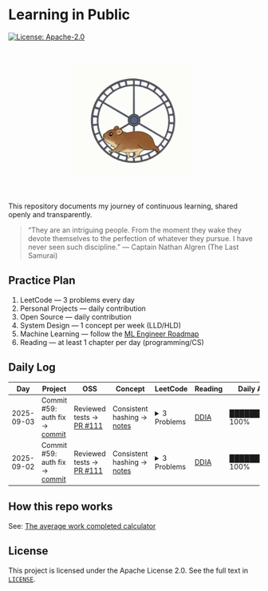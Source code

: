 # Learning in Public

[![License: Apache-2.0](https://img.shields.io/badge/License-Apache--2.0-blue.svg)](#license)

<br>

<p align="center">
  <img src="assets/rat.gif" alt="Learning in Public — banner" width="240">
</p>

<br>

This repository documents my journey of continuous learning, shared openly and transparently.

> “They are an intriguing people. From the moment they wake they devote themselves to the perfection of whatever they pursue. I have never seen such discipline.” — Captain Nathan Algren (The Last Samurai)


## Practice Plan

1. LeetCode — 3 problems every day  
2. Personal Projects — daily contribution  
3. Open Source — daily contribution  
4. System Design — 1 concept per week (LLD/HLD)  
5. Machine Learning — follow the [ML Engineer Roadmap](https://roadmap.sh/r/ml-engineer-3dqvu)  
6. Reading — at least 1 chapter per day (programming/CS)



## Daily Log

<!-- DAILY_TABLE_START -->
| Day | Project | OSS | Concept | LeetCode | Reading | Daily Avg |
|-----|---------|-----|---------|----------|---------|-----------|
| 2025-09-03 | Commit #59: auth fix → [commit](https://github.com/rajil/bills-spender/commit/48) | Reviewed tests → [PR #111](https://github.com/someOSS/project/pull/111) | Consistent hashing → [notes](notes/consistent-hashing.md) | <details><summary>3 Problems</summary> 1. [Two Sum](solutions/two-sum.md) <br> 2. [Valid Anagram](leetcode/valid-anagram.md) <br> 3. [Valid Anagram](solutions/valid-anagram.md) </details> | [DDIA](https://dataintensive.net/) | ██████████ 100% |
| 2025-09-02 | Commit #59: auth fix → [commit](https://github.com/rajil/bills-spender/commit/48) | Reviewed tests → [PR #111](https://github.com/someOSS/project/pull/111) | Consistent hashing → [notes](notes/consistent-hashing.md) | <details><summary>3 Problems</summary> 1. [Two Sum](solutions/two-sum.md) <br> 2. [Valid Anagram](leetcode/valid-anagram.md) <br> 3. [Valid Anagram](solutions/valid-anagram.md) </details> | [DDIA](https://dataintensive.net/) | ██████████ 100% |
<!-- DAILY_TABLE_END -->



## How this repo works

See: [The average work completed calculator](help/how-this-repo-works.md)



## License

This project is licensed under the Apache License 2.0. See the full text in [`LICENSE`](LICENSE).
